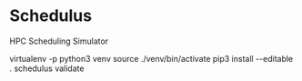 # Schedulus

HPC Scheduling Simulator

virtualenv -p python3 venv
source ./venv/bin/activate
pip3 install --editable .
schedulus validate